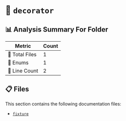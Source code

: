 # 📁 `decorator`

## 📊 Analysis Summary For Folder

| Metric | Count |
|--------|-------|
| 📁 Total Files | 1 |
| 🎯 Enums | 1 |
| 🔢 Line Count | 2 |


## 📋 Files

This section contains the following documentation files:

- [`fixture`](./fixture.md)
